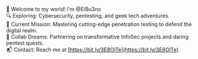 🚀 Welcome to my world! I'm @ElBu3no  
🔍 Exploring: Cybersecurity, pentesting, and geek tech adventures.  
🌟 Current Mission: Mastering cutting-edge penetration testing to defend the digital realm.  
🤝 Collab Dreams: Partnering on transformative InfoSec projects and daring pentest quests.  
📬 Contact: Reach me at [https://bit.ly/3E8OlTe](https://bit.ly/3E8OlTe)


<!---
ElBu3no/ElBu3no is a ✨ special ✨ repository because its `README.md` (this file) appears on your GitHub profile.
You can click the Preview link to take a look at your changes.
--->
